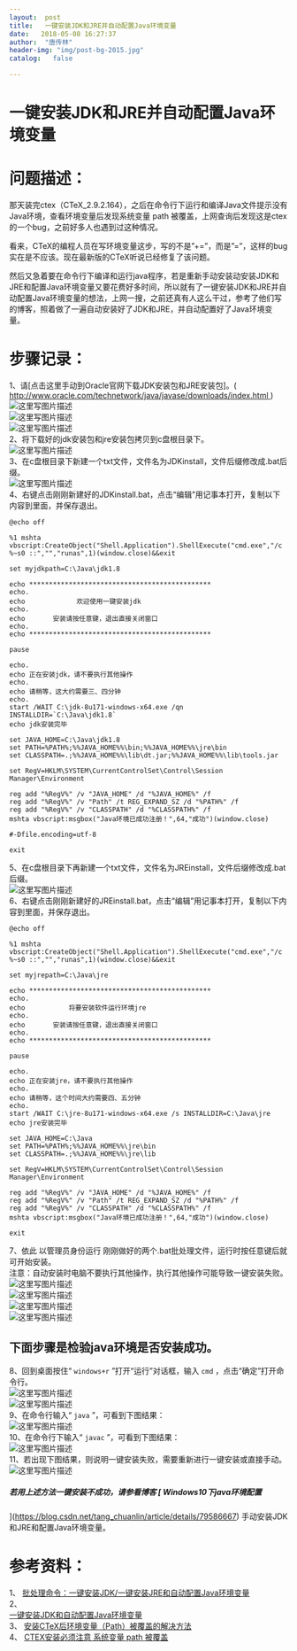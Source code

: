 ```yaml
---
layout:  post
title:   一键安装JDK和JRE并自动配置Java环境变量
date:   2018-05-08 16:27:37
author:  "唐传林"
header-img: "img/post-bg-2015.jpg"
catalog:   false

---
```

#  一键安装JDK和JRE并自动配置Java环境变量

#  问题描述：

那天装完ctex（CTeX_2.9.2.164），之后在命令行下运行和编译Java文件提示没有Java环境，查看环境变量后发现系统变量 path
被覆盖，上网查询后发现这是ctex的一个bug，之前好多人也遇到过这种情况。

看来，CTeX的编程人员在写环境变量这步，写的不是”+=”，而是”=”，这样的bug实在是不应该。现在最新版的CTeX听说已经修复了该问题。

然后又急着要在命令行下编译和运行java程序，若是重新手动安装动安装JDK和JRE和配置Java环境变量又要花费好多时间，所以就有了一键安装JDK和JRE并自动配置Java环境变量的想法，上网一搜，之前还真有人这么干过，参考了他们写的博客，照着做了一遍自动安装好了JDK和JRE，并自动配置好了Java环境变量。

#  步骤记录：

1、请[点击这里手动到Oracle官网下载JDK安装包和JRE安装包]。( [
http://www.oracle.com/technetwork/java/javase/downloads/index.html
](http://www.oracle.com/technetwork/java/javase/downloads/index.html) )  
![这里写图片描述](https://img-blog.csdn.net/20180508155220371?watermark/2/text/aHR0cHM6Ly9ibG9nLmNzZG4ubmV0L1RhbmdfQ2h1YW5saW4=/font/5a6L5L2T/fontsize/400/fill/I0JBQkFCMA==/dissolve/70)  
![这里写图片描述](https://img-blog.csdn.net/20180508155510509?watermark/2/text/aHR0cHM6Ly9ibG9nLmNzZG4ubmV0L1RhbmdfQ2h1YW5saW4=/font/5a6L5L2T/fontsize/400/fill/I0JBQkFCMA==/dissolve/70)  
![这里写图片描述](https://img-blog.csdn.net/2018050816582347?watermark/2/text/aHR0cHM6Ly9ibG9nLmNzZG4ubmV0L1RhbmdfQ2h1YW5saW4=/font/5a6L5L2T/fontsize/400/fill/I0JBQkFCMA==/dissolve/70)  
2、将下载好的jdk安装包和jre安装包拷贝到c盘根目录下。  
![这里写图片描述](https://img-blog.csdn.net/20180508155647646?watermark/2/text/aHR0cHM6Ly9ibG9nLmNzZG4ubmV0L1RhbmdfQ2h1YW5saW4=/font/5a6L5L2T/fontsize/400/fill/I0JBQkFCMA==/dissolve/70)  
3、在c盘根目录下新建一个txt文件，文件名为JDKinstall，文件后缀修改成.bat后缀。  
![这里写图片描述](https://img-blog.csdn.net/20180508155959927?watermark/2/text/aHR0cHM6Ly9ibG9nLmNzZG4ubmV0L1RhbmdfQ2h1YW5saW4=/font/5a6L5L2T/fontsize/400/fill/I0JBQkFCMA==/dissolve/70)  
4、右键点击刚刚新建好的JDKinstall.bat，点击“编辑”用记事本打开，复制以下内容到里面，并保存退出。

    
    
    @echo off
    
    %1 mshta vbscript:CreateObject("Shell.Application").ShellExecute("cmd.exe","/c %~s0 ::","","runas",1)(window.close)&&exit
    
    set myjdkpath=C:\Java\jdk1.8
    
    echo **********************************************
    echo.
    echo             欢迎使用一键安装jdk
    echo.
    echo       安装请按任意键，退出直接关闭窗口
    echo.
    echo **********************************************
    
    pause
    
    echo.
    echo 正在安装jdk，请不要执行其他操作
    echo.
    echo 请稍等，这大约需要三、四分钟
    echo.
    start /WAIT C:\jdk-8u171-windows-x64.exe /qn INSTALLDIR=`C:\Java\jdk1.8`
    echo jdk安装完毕
    
    set JAVA_HOME=C:\Java\jdk1.8
    set PATH=%PATH%;%%JAVA_HOME%%\bin;%%JAVA_HOME%%\jre\bin
    set CLASSPATH=.;%%JAVA_HOME%%\lib\dt.jar;%%JAVA_HOME%%\lib\tools.jar
    
    set RegV=HKLM\SYSTEM\CurrentControlSet\Control\Session Manager\Environment
    
    reg add "%RegV%" /v "JAVA_HOME" /d "%JAVA_HOME%" /f
    reg add "%RegV%" /v "Path" /t REG_EXPAND_SZ /d "%PATH%" /f
    reg add "%RegV%" /v "CLASSPATH" /d "%CLASSPATH%" /f
    mshta vbscript:msgbox("Java环境已成功注册！",64,"成功")(window.close)
    
    #-Dfile.encoding=utf-8
    
    exit

5、在c盘根目录下再新建一个txt文件，文件名为JREinstall，文件后缀修改成.bat后缀。  
![这里写图片描述](https://img-blog.csdn.net/20180508160723643?watermark/2/text/aHR0cHM6Ly9ibG9nLmNzZG4ubmV0L1RhbmdfQ2h1YW5saW4=/font/5a6L5L2T/fontsize/400/fill/I0JBQkFCMA==/dissolve/70)  
6、右键点击刚刚新建好的JREinstall.bat，点击“编辑”用记事本打开，复制以下内容到里面，并保存退出。

    
    
    @echo off
    
    %1 mshta vbscript:CreateObject("Shell.Application").ShellExecute("cmd.exe","/c %~s0 ::","","runas",1)(window.close)&&exit
    
    set myjrepath=C:\Java\jre
    
    echo **********************************************
    echo.
    echo           将要安装软件运行环境jre
    echo.
    echo       安装请按任意键，退出直接关闭窗口
    echo.
    echo **********************************************
    
    pause
    
    echo.
    echo 正在安装jre，请不要执行其他操作
    echo.
    echo 请稍等，这个时间大约需要四、五分钟
    echo.
    start /WAIT C:\jre-8u171-windows-x64.exe /s INSTALLDIR=C:\Java\jre
    echo jre安装完毕
    
    set JAVA_HOME=C:\Java
    set PATH=%PATH%;%%JAVA_HOME%%\jre\bin
    set CLASSPATH=.;%%JAVA_HOME%%\jre\lib
    
    set RegV=HKLM\SYSTEM\CurrentControlSet\Control\Session Manager\Environment
    
    reg add "%RegV%" /v "JAVA_HOME" /d "%JAVA_HOME%" /f
    reg add "%RegV%" /v "Path" /t REG_EXPAND_SZ /d "%PATH%" /f
    reg add "%RegV%" /v "CLASSPATH" /d "%CLASSPATH%" /f
    mshta vbscript:msgbox("Java环境已成功注册！",64,"成功")(window.close)
    
    exit

7、依此  以管理员身份运行  刚刚做好的两个.bat批处理文件，运行时按任意键后就可开始安装。  
注意：自动安装时电脑不要执行其他操作，执行其他操作可能导致一键安装失败。  
![这里写图片描述](https://img-blog.csdn.net/20180508161609891?watermark/2/text/aHR0cHM6Ly9ibG9nLmNzZG4ubmV0L1RhbmdfQ2h1YW5saW4=/font/5a6L5L2T/fontsize/400/fill/I0JBQkFCMA==/dissolve/70)  
![这里写图片描述](https://img-blog.csdn.net/20180508161617392?watermark/2/text/aHR0cHM6Ly9ibG9nLmNzZG4ubmV0L1RhbmdfQ2h1YW5saW4=/font/5a6L5L2T/fontsize/400/fill/I0JBQkFCMA==/dissolve/70)  
![这里写图片描述](https://img-blog.csdn.net/20180508162250192?watermark/2/text/aHR0cHM6Ly9ibG9nLmNzZG4ubmV0L1RhbmdfQ2h1YW5saW4=/font/5a6L5L2T/fontsize/400/fill/I0JBQkFCMA==/dissolve/70)  
![这里写图片描述](https://img-blog.csdn.net/2018050816225842?watermark/2/text/aHR0cHM6Ly9ibG9nLmNzZG4ubmV0L1RhbmdfQ2h1YW5saW4=/font/5a6L5L2T/fontsize/400/fill/I0JBQkFCMA==/dissolve/70)

##  下面步骤是检验java环境是否安装成功。

8、回到桌面按住“ ` windows+r ` ”打开“运行”对话框，输入 ` cmd ` ，点击“确定”打开命令行。  
![这里写图片描述](https://img-blog.csdn.net/20180316202549631?watermark/2/text/Ly9ibG9nLmNzZG4ubmV0L1RhbmdfQ2h1YW5saW4=/font/5a6L5L2T/fontsize/400/fill/I0JBQkFCMA==/dissolve/70)  
![这里写图片描述](https://img-blog.csdn.net/20180316202557227?watermark/2/text/Ly9ibG9nLmNzZG4ubmV0L1RhbmdfQ2h1YW5saW4=/font/5a6L5L2T/fontsize/400/fill/I0JBQkFCMA==/dissolve/70)  
9、在命令行输入“ ` java ` ”，可看到下图结果：  
![这里写图片描述](https://img-blog.csdn.net/20180316203308807?watermark/2/text/Ly9ibG9nLmNzZG4ubmV0L1RhbmdfQ2h1YW5saW4=/font/5a6L5L2T/fontsize/400/fill/I0JBQkFCMA==/dissolve/70)  
10、在命令行下输入“ ` javac ` ”，可看到下图结果：  
![这里写图片描述](https://img-blog.csdn.net/20180316203347903?watermark/2/text/Ly9ibG9nLmNzZG4ubmV0L1RhbmdfQ2h1YW5saW4=/font/5a6L5L2T/fontsize/400/fill/I0JBQkFCMA==/dissolve/70)  
11、若出现下图结果，则说明一键安装失败，需要重新进行一键安装或直接手动。  
![这里写图片描述](https://img-blog.csdn.net/20180316203440962?watermark/2/text/Ly9ibG9nLmNzZG4ubmV0L1RhbmdfQ2h1YW5saW4=/font/5a6L5L2T/fontsize/400/fill/I0JBQkFCMA==/dissolve/70)

#####  若用上述方法一键安装不成功，请参看博客 [ Windows10下java环境配置
](https://blog.csdn.net/tang_chuanlin/article/details/79586667)
手动安装JDK和JRE和配置Java环境变量。

#  参考资料：

1、 [ 批处理命令：一键安装JDK/一键安装JRE和自动配置Java环境变量
](https://www.cnblogs.com/Gekkii/p/gekkii.html)  
2、 [  
一键安装JDK和自动配置Java环境变量
](https://blog.csdn.net/caijunfen/article/details/70154143?locationNum=4&fps=1)  
3、 [ 安装CTeX后环境变量（Path）被覆盖的解决方法 ](http://www.pythoner.com/202.html)  
4、 [ CTEX安装必须注意 系统变量 path 被覆盖
](https://blog.csdn.net/thesby/article/details/50850510)

